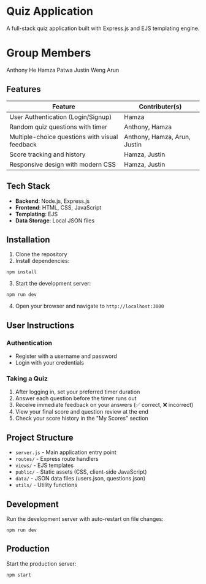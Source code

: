 # Quiz Application

A full-stack quiz application built with Express.js and EJS templating engine.

# Group Members
Anthony He
Hamza Patwa
Justin Weng
Arun
## Features

| Feature | Contributer(s) |
|-------------------------------------|-----|
| User Authentication (Login/Signup) | Hamza |
| Random quiz questions with timer | Anthony, Hamza |
| Multiple-choice questions with visual feedback | Anthony, Hamza, Arun, Justin |
| Score tracking and history | Hamza, Justin |
| Responsive design with modern CSS | Hamza, Justin |

## Tech Stack

- **Backend**: Node.js, Express.js
- **Frontend**: HTML, CSS, JavaScript
- **Templating**: EJS
- **Data Storage**: Local JSON files

## Installation

1. Clone the repository
2. Install dependencies:
```
npm install
```
3. Start the development server:
```
npm run dev
```
4. Open your browser and navigate to `http://localhost:3000`

## User Instructions

### Authentication
- Register with a username and password
- Login with your credentials

### Taking a Quiz
1. After logging in, set your preferred timer duration
2. Answer each question before the timer runs out
3. Receive immediate feedback on your answers (✅ correct, ❌ incorrect)
4. View your final score and question review at the end
5. Check your score history in the "My Scores" section

## Project Structure

- `server.js` - Main application entry point
- `routes/` - Express route handlers
- `views/` - EJS templates
- `public/` - Static assets (CSS, client-side JavaScript)
- `data/` - JSON data files (users.json, questions.json)
- `utils/` - Utility functions

## Development

Run the development server with auto-restart on file changes:
```
npm run dev
```

## Production

Start the production server:
```
npm start
```

